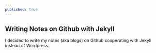 ```yaml
---
published: true
---
```

## Writing Notes on Github with Jekyll

I decided to write my notes (aka blogs) on Github cooperating with Jekyll instead of Wordpress.
